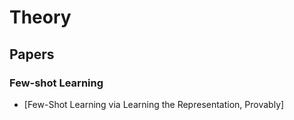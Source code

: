 # Theory

## Papers

### Few-shot Learning

- [Few-Shot Learning via Learning the Representation, Provably]

